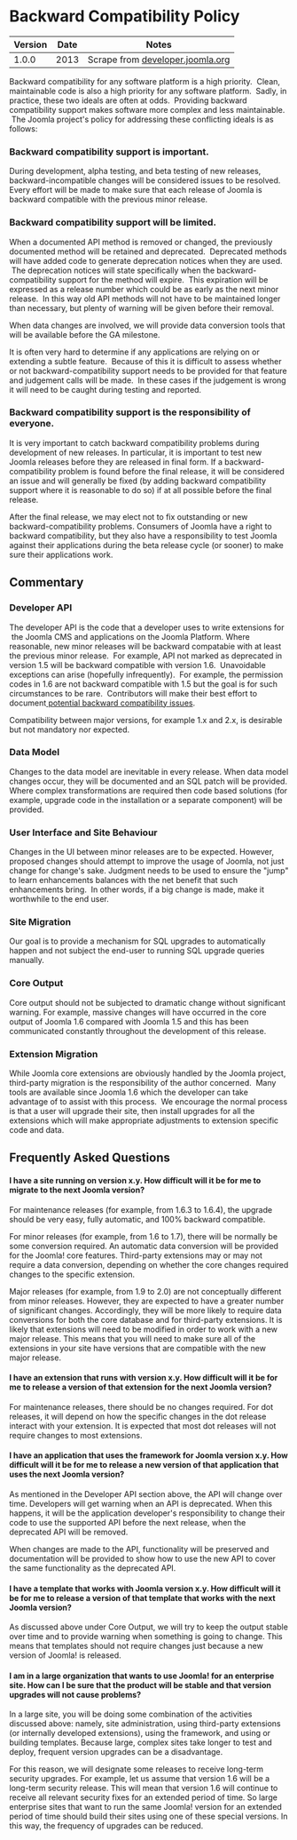 # Backward Compatibility Policy

| Version | Date | Notes |
| --- | --- | --- |
| 1.0.0 | 2013 | Scrape from [developer.joomla.org](http://developer.joomla.org) |

Backward compatibility for any software platform is a high priority. &nbsp;Clean, maintainable code is also a high priority for any software platform. &nbsp;Sadly, in practice, these two ideals are often at odds. &nbsp;Providing backward compatibility support makes software more complex and less maintainable. &nbsp;The Joomla project's policy for addressing these conflicting ideals is as follows:

### Backward compatibility support is important.

During development, alpha testing, and beta testing of new releases, backward-incompatible changes will be considered issues to be resolved. Every effort will be made to make sure that each release of Joomla is backward compatible with the previous minor release.

### Backward compatibility support will be limited.

When a documented API method is removed or changed, the previously documented method will be retained and deprecated. &nbsp;Deprecated methods will have added code to generate deprecation notices when they are used. &nbsp;The deprecation notices will state specifically when the backward-compatibility support for the method will expire. &nbsp;This expiration will be expressed as a release number which could be as early as the next minor release. &nbsp;In this way old API methods will not have to be maintained longer than necessary, but plenty of warning will be given before their removal.

When data changes are involved, we will provide data conversion tools that will be available before the GA milestone.

It is often very hard to determine if any applications are relying on or extending a subtle feature. &nbsp;Because of this it is difficult to assess whether or not backward-compatibility support needs to be provided for that feature and judgement calls will be made. &nbsp;In these cases if the judgement is wrong it will need to be caught during testing and reported.

### Backward compatibility support is the responsibility of everyone.

It is very important to catch backward compatibility problems during development of new releases. In particular, it is important to test new Joomla releases before they are released in final form. If a backward-compatibility problem is found before the final release, it will be considered an issue and will generally be fixed (by adding backward compatibility support where it is reasonable to do so) if at all possible before the final release.

After the final release, we may elect not to fix outstanding or new backward-compatibility problems. Consumers of Joomla have a right to backward compatibility, but they also have a responsibility to test Joomla against their applications during the beta release cycle (or sooner) to make sure their applications work.

## Commentary

### Developer API

The developer API is the code that a developer uses to write extensions for &nbsp;the Joomla CMS and applications on the Joomla Platform. Where reasonable, new minor releases will be backward compatabie with at least the previous minor release. &nbsp;For example, API not marked as deprecated in version 1.5 will be backward compatible with version 1.6. &nbsp;Unavoidable exceptions can arise (hopefully infrequently). &nbsp;For example, the permission codes in 1.6 are not backward compatible with 1.5 but the goal is for such circumstances to be rare. &nbsp;Contributors will make their best effort to document[&nbsp;potential backward compatibility issues](http://docs.joomla.org/Potential_backward_compatibility_issues_in_Joomla_1.7_and_Joomla_Platform_11.1).

Compatibility between major versions, for example 1.x and 2.x, is desirable but not mandatory nor expected.

### Data Model

Changes to the data model are inevitable in every release. When data model changes occur, they will be documented and an SQL patch will be provided. Where complex transformations are required then code based solutions (for example, upgrade code in the installation or a separate component) will be provided.

### User Interface and Site Behaviour

Changes in the UI between minor releases are to be expected. However, proposed changes should attempt to improve the usage of Joomla, not just change for change's sake. Judgment needs to be used to ensure the "jump" to learn enhancements balances with the net benefit that such enhancements bring. &nbsp;In other words, if a big change is made, make it worthwhile to the end user.

### Site Migration

Our goal is to provide a mechanism for SQL upgrades to automatically happen and not subject the end-user to running SQL upgrade queries manually.

### Core Output

Core output should not be subjected to dramatic change without significant warning. For example, massive changes will have occurred in the core output of Joomla 1.6 compared with Joomla 1.5 and this has been communicated constantly throughout the development of this release.

### Extension Migration

While Joomla core extensions are obviously handled by the Joomla project, third-party migration is the responsibility of the author concerned. &nbsp;Many tools are available since Joomla 1.6 which the developer can take advantage of to assist with this process. &nbsp;We encourage the normal process is that a user will upgrade their site, then install upgrades for all the extensions which will make appropriate adjustments to extension specific code and data.

## Frequently Asked Questions

#### I have a site running on version x.y. How difficult will it be for me to migrate to the next Joomla version?

For maintenance releases (for example, from 1.6.3 to 1.6.4), the upgrade should be very easy, fully automatic, and 100% backward compatible.&nbsp;

For minor releases (for example, from 1.6 to 1.7), there will be normally be some conversion required. An automatic data conversion will be provided for the Joomla! core features. Third-party extensions may or may not require a data conversion, depending on whether the core changes required changes to the specific extension.

Major releases (for example, from 1.9 to 2.0) are not conceptually different from minor releases. However, they are expected to have a greater number of significant changes. Accordingly, they will be more likely to require data conversions for both the core database and for third-party extensions. It is likely that extensions will need to be modified in order to work with a new major release. This means that you will need to make sure all of the extensions in your site have versions that are compatible with the new major release.

#### I have an extension that runs with version x.y. How difficult will it be for me to release a version of that extension for the next Joomla version?

For maintenance releases, there should be no changes required. For dot releases, it will depend on how the specific changes in the dot release interact with your extension. It is expected that most dot releases will not require changes to most extensions.

#### I have an application that uses the framework for Joomla version x.y. How difficult will it be for me to release a new version of that application that uses the next Joomla version?

As mentioned in the Developer API section above, the API will change over time. Developers will get warning when an API is deprecated. When this happens, it will be the application developer's responsibility to change their code to use the supported API before the next release, when the deprecated API will be removed.

When changes are made to the API, functionality will be preserved and documentation will be provided to show how to use the new API to cover the same functionality as the deprecated API.

#### I have a template that works with Joomla version x.y. How difficult will it be for me to release a version of that template that works with the next Joomla version?

As discussed above under Core Output, we will try to keep the output stable over time and to provide warning when something is going to change. This means that templates should not require changes just because a new version of Joomla! is released.

#### I am in a large organization that wants to use Joomla! for an enterprise site. How can I be sure that the product will be stable and that version upgrades will not cause problems?

In a large site, you will be doing some combination of the activities discussed above: namely, site administration, using third-party extensions (or internally developed extensions), using the framework, and using or building templates. Because large, complex sites take longer to test and deploy, frequent version upgrades can be a disadvantage.

For this reason, we will designate some releases to receive long-term security upgrades. For example, let us assume that version 1.6 will be a long-term security release. This will mean that version 1.6 will continue to receive all relevant security fixes for an extended period of time. So large enterprise sites that want to run the same Joomla! version for an extended period of time should build their sites using one of these special versions. In this way, the frequency of upgrades can be reduced.

